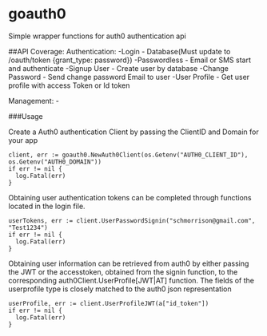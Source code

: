 # goauth0
Simple wrapper functions for auth0 authentication api

##API Coverage:
  Authentication:
    -Login - Database(Must update to /oauth/token {grant_type: password})
    -Passwordless - Email or SMS start and authenticate
    -Signup User - Create user by database
    -Change Password - Send change password Email to user
    -User Profile - Get user profile with access Token or Id token

  Management:
    -

###Usage


Create a Auth0 authentication Client by passing the ClientID and Domain for your app
```
client, err := goauth0.NewAuth0Client(os.Getenv("AUTH0_CLIENT_ID"), os.Getenv("AUTH0_DOMAIN"))
if err != nil {
  log.Fatal(err)
}
```

Obtaining user authentication tokens can be completed through functions located in
the login file.
```
userTokens, err := client.UserPasswordSignin("schmorrison@gmail.com", "Test1234")
if err != nil {
  log.Fatal(err)
}
```

Obtaining user information can be retrieved from auth0 by either passing the JWT or the accesstoken,
obtained from the signin function, to the corresponding auth0Client.UserProfile[JWT|AT] function.
The fields of the userprofile type is closely matched to the auth0 json representation
```
userProfile, err := client.UserProfileJWT(a["id_token"])
if err != nil {
  log.Fatal(err)
}
```
